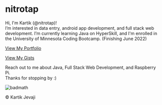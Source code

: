 <!---
nitrotap/nitrotap is a ✨ special ✨ repository because its `README.md` (this file) appears on your GitHub profile.
You can click the Preview link to take a look at your changes.
- 💞️ I’m looking to collaborate on ...
  --->

# nitrotap

Hi, I'm Kartik (@nitrotap)!   
I’m interested in data entry, android app development, and full stack web development. I’m currently learning Java on HyperSkill, and I'm enrolled in the University of Minnesota Coding Bootcamp. (Finishing June 2022)

[View My Portfolio](https://nitrotap.github.io/nitrotap/)

[View My Gists](https://gist.github.com/nitrotap)

Reach out to me about Java, Full Stack Web Development, and Raspberry Pi.   
Thanks for stopping by :)

![badmath](https://img.shields.io/github/languages/top/nitrotap/nitrotap)



&copy; Kartik Jevaji
